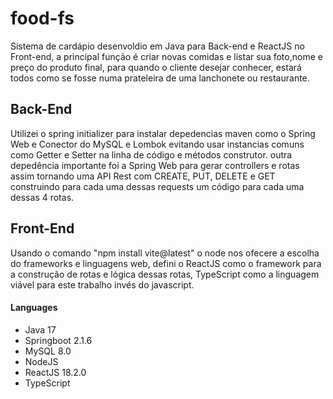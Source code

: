 # food-fs
  Sistema de cardápio desenvoldio em Java para Back-end e ReactJS no Front-end, a principal função é criar novas comidas e listar sua foto,nome e preço do produto final, para quando o cliente desejar conhecer, estará todos como se fosse numa prateleira de uma lanchonete ou restaurante.

## Back-End
  Utilizei o spring initializer para instalar depedencias maven como o Spring Web e Conector do MySQL e Lombok evitando usar instancias comuns como Getter e Setter na linha de código e métodos construtor. outra depedência importante foi a Spring Web para gerar controllers e rotas assim tornando uma API Rest com CREATE, PUT, DELETE e GET construindo para cada uma dessas requests um código para cada uma dessas 4 rotas.

## Front-End
  Usando o comando "npm install vite@latest" o node nos ofecere a escolha do frameworks e linguagens web, defini o ReactJS como o framework para a construção de rotas e lógica dessas rotas, TypeScript como a linguagem viável para este trabalho invés do javascript. 

#### Languages
- Java 17
- Springboot 2.1.6
- MySQL 8.0
- NodeJS
- ReactJS 18.2.0
- TypeScript
